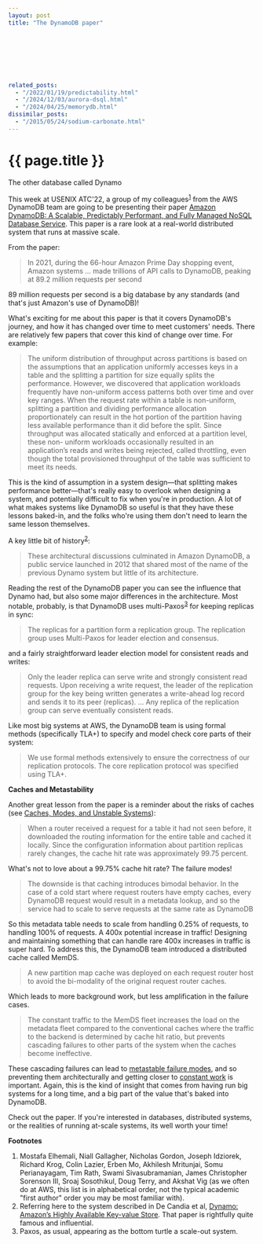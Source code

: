 ```yaml
---
layout: post
title: "The DynamoDB paper"








related_posts:
  - "/2022/01/19/predictability.html"
  - "/2024/12/03/aurora-dsql.html"
  - "/2024/04/25/memorydb.html"
dissimilar_posts:
  - "/2015/05/24/sodium-carbonate.html"
---
```

{{ page.title }}
================

<p class="meta">The other database called Dynamo</p>

This week at USENIX ATC'22, a group of my colleagues<sup>[1](#foot1)</sup> from the AWS DynamoDB team are going to be presenting their paper [Amazon DynamoDB: A Scalable, Predictably Performant, and Fully Managed NoSQL Database Service](https://www.usenix.org/conference/atc22/presentation/vig). This paper is a rare look at a real-world distributed system that runs at massive scale.

From the paper:

>  In 2021, during the 66-hour Amazon Prime Day shopping event, Amazon systems ... made trillions of API calls to DynamoDB, peaking at 89.2 million requests per second

89 million requests per second is a big database by any standards (and that's just Amazon's use of DynamoDB)!

What's exciting for me about this paper is that it covers DynamoDB's journey, and how it has changed over time to meet customers' needs. There are relatively few papers that cover this kind of change over time. For example:

> The uniform distribution of throughput across partitions is based on the assumptions that an application uniformly accesses keys in a table and the splitting a partition for size equally splits the performance. However, we discovered that application workloads frequently have non-uniform access patterns both over time and over key ranges. When the request rate within a table is non-uniform, splitting a partition and dividing performance allocation proportionately can result in the hot portion of the partition having less available performance than it did before the split. Since throughput was allocated statically and enforced at a partition level, these non-
uniform workloads occasionally resulted in an application’s reads and writes being rejected, called throttling, even though the total provisioned throughput of the table was sufficient to meet its needs.

This is the kind of assumption in a system design—that splitting makes performance better—that's really easy to overlook when designing a system, and potentially difficult to fix when you're in production. A lot of what makes systems like DynamoDB so useful is that they have these lessons baked-in, and the folks who're using them don't need to learn the same lesson themselves.

A key little bit of history<sup>[2](#foot2)</sup>:

> These architectural discussions culminated in Amazon DynamoDB, a public service launched in 2012 that shared most of the name of the previous Dynamo system but little of its architecture.

Reading the rest of the DynamoDB paper you can see the influence that Dynamo had, but also some major differences in the architecture. Most notable, probably, is that DynamoDB uses multi-Paxos<sup>[3](#foot3)</sup> for keeping replicas in sync:

> The replicas for a partition form a replication group. The replication group uses Multi-Paxos for leader election and consensus.

and a fairly straightforward leader election model for consistent reads and writes:

> Only the leader replica can serve write and strongly consistent read requests. Upon receiving a write request, the leader of the replication group for the key being written generates a write-ahead log record and sends it to its peer (replicas). ... Any replica of the replication group can serve eventually consistent reads.

Like most big systems at AWS, the DynamoDB team is using formal methods (specifically TLA+) to specify and model check core parts of their system:

> We use formal methods extensively to ensure the correctness of our replication protocols. The core replication protocol was specified using TLA+. 

**Caches and Metastability**<a name="metastable"></a>

Another great lesson from the paper is a reminder about the risks of caches (see [Caches, Modes, and Unstable Systems](https://brooker.co.za/blog/2021/08/27/caches.html)):

> When a router received a request for a table it had not seen before, it downloaded the routing information for the entire table and cached it locally. Since the configuration information about partition replicas rarely changes, the cache hit rate was approximately 99.75 percent.

What's not to love about a 99.75% cache hit rate? The failure modes!

> The downside is that caching introduces bimodal behavior. In the case of a cold start where request routers have empty caches, every DynamoDB request would result in a metadata lookup, and so the service had to scale to serve requests at the same rate as DynamoDB

So this metadata table needs to scale from handling 0.25% of requests, to handling 100% of requests. A 400x potential increase in traffic! Designing and maintaining something that can handle rare 400x increases in traffic is super hard. To address this, the DynamoDB team introduced a distributed cache called MemDS.

> A new partition map cache was deployed on each request router host to avoid the bi-modality of the original request router caches.

Which leads to more background work, but less amplification in the failure cases.

> The constant traffic to the MemDS fleet increases the load on the metadata fleet compared to the conventional caches where the traffic to the backend is determined by cache hit ratio, but prevents cascading failures to other parts of the system when the caches become ineffective.

These cascading failures can lead to [metastable failure modes](https://brooker.co.za/blog/2021/05/24/metastable.html), and so preventing them architecturally and getting closer to [constant work](https://aws.amazon.com/builders-library/reliability-and-constant-work/) is important. Again, this is the kind of insight that comes from having run big systems for a long time, and a big part of the value that's baked into DynamoDB.

Check out the paper. If you're interested in databases, distributed systems, or the realities of running at-scale systems, its well worth your time!

 **Footnotes**

 1. <a name="foot1"></a> Mostafa Elhemali, Niall Gallagher, Nicholas Gordon, Joseph Idziorek, Richard Krog, Colin Lazier, Erben Mo, Akhilesh Mritunjai, Somu Perianayagam, Tim Rath, Swami Sivasubramanian, James Christopher Sorenson III, Sroaj Sosothikul, Doug Terry, and Akshat Vig (as we often do at AWS, this list is in alphabetical order, not the typical academic "first author" order you may be most familiar with).
 2. <a name="foot2"></a> Referring here to the system described in De Candia et al, [Dynamo: Amazon’s Highly Available Key-value Store](https://www.allthingsdistributed.com/files/amazon-dynamo-sosp2007.pdf). That paper is rightfully quite famous and influential. 
 3. <a name="foot3"></a> Paxos, as usual, appearing as the bottom turtle a scale-out system.